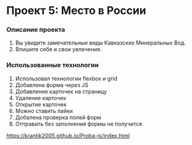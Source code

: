 # Проект 5: Место в России

### Описание проекта

1. Вы увидите замечательные виды Кавказских Минеральных Вод.
2. Впишите себя и свои увлечения.

### Использованные технологии

1. Использовал технологии flexbox и grid
2. Добавлена форма через JS
3. Добавление карточек на страницу
4. Удаление карточек
5. Открытие карточек
6. Можно ставить лайки
7. Добалена проверка полей форм
8. Отправить без заполнения формы не получится

https://krantik2005.github.io/Proba-js/index.html
